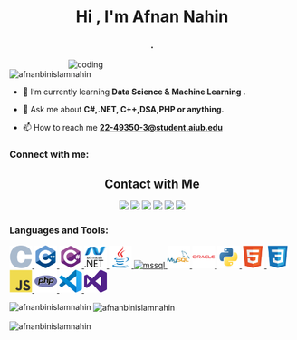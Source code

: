 <h1 align="center">Hi , I'm Afnan Nahin</h1>
<h3 align="center">  . </h3>

<img align ="right" alt="coding" width="400" src="https://user-images.githubusercontent.com/55389276/140866485-8fb1c876-9a8f-4d6a-98dc-08c4981eaf70.gif ">

<p align="left"> <img src="https://komarev.com/ghpvc/?username=afnanbinislamnahin&label=Profile%20views&color=0e75b6&style=flat" alt="afnanbinislamnahin" /> </p>

- 🌱 I’m currently learning **Data Science & Machine Learning .**

- 💬 Ask me about **C#,.NET, C++,DSA,PHP or anything.**

- 📫 How to reach me **22-49350-3@student.aiub.edu**

<h3 align="left">Connect with me:</h3>
<h2 align="center">Contact with Me</h2>
<p align="center">
<a href="https://www.facebook.com/afnan.nahin.5" target="blank"><img src="https://go-skill-icons.vercel.app/api/icons?i=facebook"/></a>
<a href="https://www.instagram.com/__afnan1___/" target="blank"><img src="https://go-skill-icons.vercel.app/api/icons?i=instagram"/></a>
<a href="https://www.linkedin.com/in/afnan-islam01/" target="blank"><img src="https://go-skill-icons.vercel.app/api/icons?i=linkedin"/></a>
<a href="https://www.youtube.com/@afnanislam4039" target="blank"><img src="https://go-skill-icons.vercel.app/api/icons?i=youtube"/></a>
<a href="" target="blank"><img src="https://go-skill-icons.vercel.app/api/icons?i=x"/></a>
<a href=""><img src="https://go-skill-icons.vercel.app/api/icons?i=discord"/></a>
</p>



<h3 align="left">Languages and Tools:</h3>
<p align="left"> 
  <!-- C -->
  <a href="https://www.cprogramming.com/" target="_blank" rel="noreferrer">
    <img src="https://raw.githubusercontent.com/devicons/devicon/master/icons/c/c-original.svg" alt="c" width="40" height="40"/>
  </a> 
  
  <!-- C++ -->
  <a href="https://www.w3schools.com/cpp/" target="_blank" rel="noreferrer">
    <img src="https://raw.githubusercontent.com/devicons/devicon/master/icons/cplusplus/cplusplus-original.svg" alt="cplusplus" width="40" height="40"/>
  </a> 
  
  <!-- C# -->
  <a href="https://www.w3schools.com/cs/" target="_blank" rel="noreferrer">
    <img src="https://raw.githubusercontent.com/devicons/devicon/master/icons/csharp/csharp-original.svg" alt="csharp" width="40" height="40"/>
  </a> 
  
  <!-- .NET -->
  <a href="https://dotnet.microsoft.com/" target="_blank" rel="noreferrer">
    <img src="https://raw.githubusercontent.com/devicons/devicon/master/icons/dot-net/dot-net-original-wordmark.svg" alt="dotnet" width="40" height="40"/>
  </a> 
  
  <!-- Java -->
  <a href="https://www.java.com" target="_blank" rel="noreferrer">
    <img src="https://raw.githubusercontent.com/devicons/devicon/master/icons/java/java-original.svg" alt="java" width="40" height="40"/>
  </a> 
  
  <!-- Microsoft SQL Server -->
  <a href="https://www.microsoft.com/en-us/sql-server" target="_blank" rel="noreferrer">
    <img src="https://www.svgrepo.com/show/303229/microsoft-sql-server-logo.svg" alt="mssql" width="40" height="40"/>
  </a> 
  
  <!-- MySQL -->
  <a href="https://www.mysql.com/" target="_blank" rel="noreferrer">
    <img src="https://raw.githubusercontent.com/devicons/devicon/master/icons/mysql/mysql-original-wordmark.svg" alt="mysql" width="40" height="40"/>
  </a> 
  
  <!-- Oracle -->
  <a href="https://www.oracle.com/" target="_blank" rel="noreferrer">
    <img src="https://raw.githubusercontent.com/devicons/devicon/master/icons/oracle/oracle-original.svg" alt="oracle" width="40" height="40"/>
  </a> 
  
  <!-- Python -->
  <a href="https://www.python.org" target="_blank" rel="noreferrer">
    <img src="https://raw.githubusercontent.com/devicons/devicon/master/icons/python/python-original.svg" alt="python" width="40" height="40"/>
  </a> 
  
  <!-- HTML5 -->
  <a href="https://developer.mozilla.org/en-US/docs/Web/HTML" target="_blank" rel="noreferrer">
    <img src="https://raw.githubusercontent.com/devicons/devicon/master/icons/html5/html5-original.svg" alt="html5" width="40" height="40"/>
  </a> 
  
  <!-- CSS3 -->
  <a href="https://developer.mozilla.org/en-US/docs/Web/CSS" target="_blank" rel="noreferrer">
    <img src="https://raw.githubusercontent.com/devicons/devicon/master/icons/css3/css3-original.svg" alt="css3" width="40" height="40"/>
  </a> 
  
  <!-- JavaScript -->
  <a href="https://developer.mozilla.org/en-US/docs/Web/JavaScript" target="_blank" rel="noreferrer">
    <img src="https://raw.githubusercontent.com/devicons/devicon/master/icons/javascript/javascript-original.svg" alt="javascript" width="40" height="40"/>
  </a> 
  
  <!-- PHP -->
  <a href="https://www.php.net/" target="_blank" rel="noreferrer">
    <img src="https://raw.githubusercontent.com/devicons/devicon/master/icons/php/php-original.svg" alt="php" width="40" height="40"/>
  </a> 
  
  <!-- VS Code -->
  <a href="https://code.visualstudio.com/" target="_blank" rel="noreferrer">
    <img src="https://raw.githubusercontent.com/devicons/devicon/master/icons/vscode/vscode-original.svg" alt="vscode" width="40" height="40"/>
  </a> 
  
  <!-- Visual Studio -->
  <a href="https://visualstudio.microsoft.com/" target="_blank" rel="noreferrer">
    <img src="https://raw.githubusercontent.com/devicons/devicon/master/icons/visualstudio/visualstudio-plain.svg" alt="visualstudio" width="40" height="40"/>
  </a> 
</p>




<p><img align="left" src="https://github-readme-stats.vercel.app/api/top-langs?username=afnanbinislamnahin&show_icons=true&locale=en&layout=compact" alt="afnanbinislamnahin" /></p>

<p>&nbsp;<img align="center" src="https://github-readme-stats.vercel.app/api?username=afnanbinislamnahin&show_icons=true&locale=en" alt="afnanbinislamnahin" /></p>

<p><img align="center" src="https://github-readme-streak-stats.herokuapp.com/?user=afnanbinislamnahin&" alt="afnanbinislamnahin" /></p>



